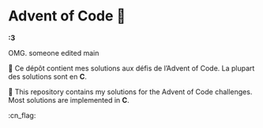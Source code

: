 # Advent of Code 🎄

**:3**

OMG. someone edited main

:baguette_bread: Ce dépôt contient mes solutions aux défis de l’Advent of Code. La plupart des solutions sont en **C**.

:hamburger: This repository contains my solutions for the Advent of Code challenges. Most solutions are implemented in **C**.

:cn_flag:
